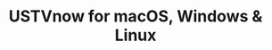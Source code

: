 ---
name: USTVnow
url: 'https://watch.ustvnow.com'
category: Entertainment
title: 'USTVnow for macOS, Windows & Linux'
key: ustvnow

---